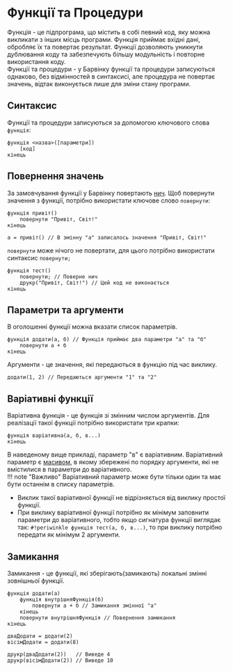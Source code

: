 # Функції та Процедури

Функція - це підпрограма, що містить в собі певний код, яку можна викликати з інших місць програми. Функція приймає вхідні дані, обробляє їх та повертає результат. Функції дозволяють уникнути дублювання коду та забезпечують більшу модульність і повторне використання коду.<br>
Функції та процедури - у Барвінку функції та процедури записуються однаково, без відмінностей в синтаксисі, але процедура не повертає значень, відтак виконується лише для зміни стану програми.

## Синтаксис

Функції та процедури записуються за допомогою ключового слова `функція`:

``` linenums="0"
функція <назва>([параметри])
    [код]
кінець
```

## Повернення значень

За замовчування функції у Барвінку повертають [нич](datatype/null.md). Щоб повернути значення з функції, потрібно використати ключове слово `повернути`:

``` periwinkle linenums="0"
функція привіт()
    повернути "Привіт, Світ!"
кінець

а = привіт() // В змінну "а" записалось значення "Привіт, Світ!"
```

`повернути` може нічого не повертати, для цього потрібно використати синтаксис `повернути;`

``` periwinkle linenums="0"
функція тест()
    повернути; // Поверне нич 
    друкр("Привіт, Світ!") // Цей код не виконається 
кінець
```

## Параметри та аргументи

В оголошенні функції можна вказати список параметрів.

``` periwinkle linenums="0"
функція додати(а, б) // Функція приймає два параметри "а" та "б"
    повернути а + б
кінець
```

Аргументи - це значення, які передаються в функцію під час виклику.

``` periwinkle linenums="0"
додати(1, 2) // Передаються аргументи "1" та "2"
```

## Варіативні функції

Варіативна функція - це функція зі змінним числом аргументів. Для реалізації такої функції потрібно використати три крапки:

``` periwinkle linenums="0"
функція варіативна(а, б, в...)
кінець
```

В наведеному вище прикладі, параметр "в" є варіативним. Варіативний параметр є [масивом](datatype/array.md), в якому збережені по порядку аргументи, які не вмістилися в параметри до варіативного.
<br>
!!! note "Важливо"
    Варіативний параметр може бути тільки один та має бути останнім в списку параметрів.

+ Виклик такої варіативної функції не відрізняється від виклику простої функції.
+ При виклику варіативної функції потрібно як мінімум заповнити параметри до варіативного, тобто якщо сигнатура функції виглядає так: `#!periwinkle функція тест(а, б, в...)`, то при виклику потрібно передати як мінімум 2 аргументи.

## Замикання

Замикання - це функції, які зберігають(замикають) локальні змінні зовнішньої функції.

``` periwinkle linenums="0"
функція додати(а)
    функція внутрішняФункція(б)
        повернути а + б // Замикання змінної "а"
    кінець
    повернути внутрішняФункція // Повернення замикання
кінець

дваДодати = додати(2)
вісімДодати = додати(8)

друкр(дваДодати(2))   // Виведе 4
друкр(вісімДодати(2)) // Виведе 10
```

